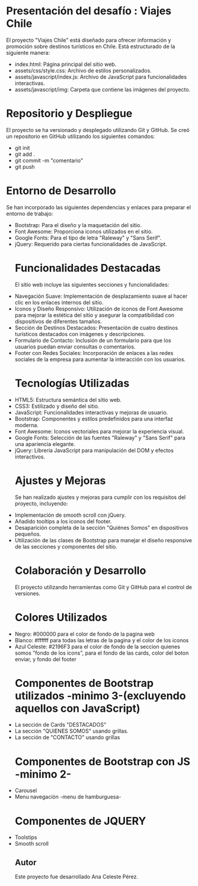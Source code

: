 # Presentación del desafío : Viajes Chile

<p>El proyecto "Viajes Chile" está diseñado para ofrecer información y promoción sobre destinos turísticos en Chile. Está estructurado de la siguiente manera:</p>
<ul>
<li>index.html: Página principal del sitio web.</li>
<li>assets/css/style.css: Archivo de estilos personalizados.</li>
<li>assets/javascript/index.js: Archivo de JavaScript para funcionalidades interactivas.</li>
<li>assets/javascript/img: Carpeta que contiene las imágenes del proyecto.</li>
</ul>

# Repositorio y Despliegue

<p>El proyecto se ha versionado y desplegado utilizando Git y GitHub. Se creó un repositorio en GitHub utilizando los siguientes comandos:</p>

<ul>
<li>git init</li>
<li>git add .</li>
<li>git commit -m "comentario"</li>
<li>git push</li>
</ul>

# Entorno de Desarrollo
 <p>Se han incorporado las siguientes dependencias y enlaces para preparar el entorno de trabajo:</p>

<ul>
<li> Bootstrap: Para el diseño y la maquetación del sitio. </li>
<li> Font Awesome: Proporciona iconos utilizados en el sitio. </li>
<li> Google Fonts: Para el tipo de letra "Raleway" y "Sans Serif". </li>
<li> jQuery: Requerido para ciertas funcionalidades de JavaScript. </li>
</u>


# Funcionalidades Destacadas
<p> El sitio web incluye las siguientes secciones y funcionalidades: </p>

<li> Navegación Suave: Implementación de desplazamiento suave al hacer clic en los enlaces internos del sitio. </li>

<li> Iconos y Diseño Responsivo: Utilización de iconos de Font Awesome para mejorar la estética del sitio y asegurar la compatibilidad con dispositivos de diferentes tamaños. </li>

<li> Sección de Destinos Destacados: Presentación de cuatro destinos turísticos destacados con imágenes y descripciones. </li>

<li> Formulario de Contacto: Inclusión de un formulario para que los usuarios puedan enviar consultas o comentarios. </li>

<li> Footer con Redes Sociales: Incorporación de enlaces a las redes sociales de la empresa para aumentar la interacción con los usuarios. </li>

# Tecnologías Utilizadas
<li> HTML5: Estructura semántica del sitio web.</li>
<li> CSS3: Estilizado y diseño del sitio. </li>
<li> JavaScript: Funcionalidades interactivas y mejoras de usuario. </li>
<li> Bootstrap: Componentes y estilos predefinidos para una interfaz moderna. </li>
<li> Font Awesome: Iconos vectoriales para mejorar la experiencia visual. </li>
<li> Google Fonts: Selección de las fuentes "Raleway" y "Sans Serif" para una apariencia elegante. </li>
<li> jQuery: Librería JavaScript para manipulación del DOM y efectos interactivos. </li>

# Ajustes y Mejoras
<p> Se han realizado ajustes y mejoras para cumplir con los requisitos del proyecto, incluyendo:</p>

<li> Implementación de smooth scroll con jQuery. </li>
<li> Añadido tooltips a los iconos del footer. </li>
<li> Desaparición completa de la sección "Quiénes Somos" en dispositivos pequeños. </li>
<li> Utilización de las clases de Bootstrap para manejar el diseño responsive de las secciones y componentes del sitio. </li>

# Colaboración y Desarrollo
<p> El proyecto utilizando herramientas como Git y GitHub para el control de versiones.</p>

# Colores Utilizados
<li> Negro: #000000 para el color de fondo de la pagina web</li>
<li> Blanco: #ffffff para todas las letras de la pagina y el color de los iconos</li>
<li> Azul Celeste: #2196F3 para el color de fondo de la seccion quienes somos "fondo de los icons", para el fondo de las cards, color del boton enviar, y fondo del footer</li>

# Componentes de Bootstrap utilizados -minimo 3-(excluyendo aquellos con JavaScript)

<li>La sección de Cards "DESTACADOS"</li>
<li>La sección "QUIENES SOMOS" usando grillas.</li>
<li>La sección de "CONTACTO" usando grillas </li>

# Componentes de Bootstrap con JS -minimo 2-

<li>Carousel</li>
<li>Menu navegación -menu de hamburguesa-</li>

# Componentes de JQUERY
<li>Toolstips</li>
<li>Smooth scroll</li>

## Autor
<p> Este proyecto fue desarrollado Ana Celeste Pérez.</>